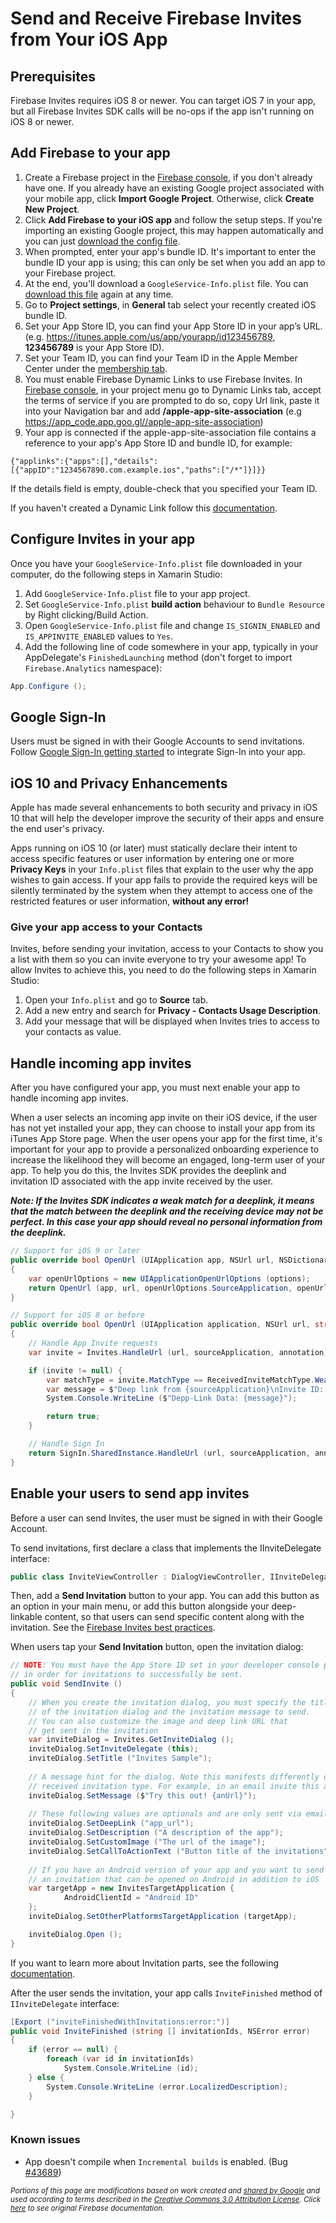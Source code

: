 # Send and Receive Firebase Invites from Your iOS App

## Prerequisites

Firebase Invites requires iOS 8 or newer. You can target iOS 7 in your app, but all Firebase Invites SDK calls will be no-ops if the app isn't running on iOS 8 or newer.

## Add Firebase to your app

1. Create a Firebase project in the [Firebase console][1], if you don't already have one. If you already have an existing Google project associated with your mobile app, click **Import Google Project**. Otherwise, click **Create New Project**.
2. Click **Add Firebase to your iOS app** and follow the setup steps. If you're importing an existing Google project, this may happen automatically and you can just [download the config file][2].
3. When prompted, enter your app's bundle ID. It's important to enter the bundle ID your app is using; this can only be set when you add an app to your Firebase project.
4. At the end, you'll download a `GoogleService-Info.plist` file. You can [download this file][2] again at any time.
5. Go to **Project settings**, in **General** tab select your recently created iOS bundle ID.
6. Set your App Store ID, you can find your App Store ID in your app’s URL. (e.g. https://itunes.apple.com/us/app/yourapp/id123456789, **123456789** is your App Store ID).
7. Set your Team ID, you can find your Team ID in the Apple Member Center under the [membership tab][3].
8. You must enable Firebase Dynamic Links to use Firebase Invites. In [Firebase console][1], in your project menu go to Dynamic Links tab, accept the terms of service if you are prompted to do so, copy Url link, paste it into your Navigation bar and add **/apple-app-site-association** (e.g https://app_code.app.goo.gl//apple-app-site-association)
9. Your app is connected if the apple-app-site-association file contains a reference to your app's App Store ID and bundle ID, for example:

```
{"applinks":{"apps":[],"details":[{"appID":"1234567890.com.example.ios","paths":["/*"]}]}}
```

If the details field is empty, double-check that you specified your Team ID.

If you haven't created a Dynamic Link follow this [documentation][3].

## Configure Invites in your app

Once you have your `GoogleService-Info.plist` file downloaded in your computer, do the following steps in Xamarin Studio:

1. Add `GoogleService-Info.plist` file to your app project.
2. Set `GoogleService-Info.plist` **build action** behaviour to `Bundle Resource` by Right clicking/Build Action.
3. Open `GoogleService-Info.plist` file and change `IS_SIGNIN_ENABLED` and `IS_APPINVITE_ENABLED` values to `Yes`.
4. Add the following line of code somewhere in your app, typically in your AppDelegate's `FinishedLaunching` method (don't forget to import `Firebase.Analytics` namespace):

```csharp
App.Configure ();
```

## Google Sign-In

Users must be signed in with their Google Accounts to send invitations. Follow [Google Sign-In getting started][4] to integrate Sign-In into your 
app.

## iOS 10 and Privacy Enhancements

Apple has made several enhancements to both security and privacy in iOS 10 that will help the developer improve the security of their apps and ensure the end user's privacy. 

Apps running on iOS 10 (or later) must statically declare their intent to access specific features or user information by entering one or more **Privacy Keys** in your `Info.plist` files that explain to the user why the app wishes to gain access. If your app fails to provide the required keys will be silently terminated by the system when they attempt to access one of the restricted features or user information, **without any error!**

### Give your app access to your Contacts

Invites, before sending your invitation, access to your Contacts to show you a list with them so you can invite everyone to try your awesome app! To allow Invites to achieve this, you need to do the following steps in Xamarin Studio:

1. Open your `Info.plist` and go to **Source** tab.
2. Add a new entry and search for **Privacy - Contacts Usage Description**.
3. Add your message that will be displayed when Invites tries to access to your contacts as value.

## Handle incoming app invites

After you have configured your app, you must next enable your app to handle incoming app invites.

When a user selects an incoming app invite on their iOS device, if the user has not yet installed your app, they can choose to install your app from its iTunes App Store page. When the user opens your app for the first time, it's important for your app to provide a personalized onboarding experience to increase the likelihood they will become an engaged, long-term user of your app. To help you do this, the Invites SDK provides the deeplink and invitation ID associated with the app invite received by the user.

**_Note: If the Invites SDK indicates a weak match for a deeplink, it means that the match between the deeplink and the receiving device may not be perfect. In this case your app should reveal no personal information from the deeplink._**

```csharp
// Support for iOS 9 or later
public override bool OpenUrl (UIApplication app, NSUrl url, NSDictionary options)
{
	var openUrlOptions = new UIApplicationOpenUrlOptions (options);
	return OpenUrl (app, url, openUrlOptions.SourceApplication, openUrlOptions.Annotation);
}

// Support for iOS 8 or before
public override bool OpenUrl (UIApplication application, NSUrl url, string sourceApplication, NSObject annotation)
{
	// Handle App Invite requests
	var invite = Invites.HandleUrl (url, sourceApplication, annotation);

	if (invite != null) {
		var matchType = invite.MatchType == ReceivedInviteMatchType.Weak ? "Weak" : "Strong";
		var message = $"Deep link from {sourceApplication}\nInvite ID: {invite.InviteId}\nApp Url: {invite.DeepLink}\nMatch Type: {matchType}";
		System.Console.WriteLine ($"Depp-Link Data: {message}");

		return true;
	}

	// Handle Sign In
	return SignIn.SharedInstance.HandleUrl (url, sourceApplication, annotation);
}
```

## Enable your users to send app invites

Before a user can send Invites, the user must be signed in with their Google Account.

To send invitations, first declare a class that implements the IInviteDelegate interface:

```csharp
public class InviteViewController : DialogViewController, IInviteDelegate
```

Then, add a **Send Invitation** button to your app. You can add this button as an option in your main menu, or add this button alongside your deep-linkable content, so that users can send specific content along with the invitation. See the [Firebase Invites best practices][5].

When users tap your **Send Invitation** button, open the invitation dialog:

```csharp
// NOTE: You must have the App Store ID set in your developer console project
// in order for invitations to successfully be sent.
public void SendInvite ()
{
	// When you create the invitation dialog, you must specify the title
	// of the invitation dialog and the invitation message to send. 
	// You can also customize the image and deep link URL that 
	// get sent in the invitation
	var inviteDialog = Invites.GetInviteDialog ();
	inviteDialog.SetInviteDelegate (this);
	inviteDialog.SetTitle ("Invites Sample");
	
	// A message hint for the dialog. Note this manifests differently depending on the
    // received invitation type. For example, in an email invite this appears as the subject.
	inviteDialog.SetMessage ($"Try this out! {anUrl}");
	
	// These following values are optionals and are only sent via email
	inviteDialog.SetDeepLink ("app_url");
	inviteDialog.SetDescription ("A description of the app");
	inviteDialog.SetCustomImage ("The url of the image");
	inviteDialog.SetCallToActionText ("Button title of the invitations");
	
	// If you have an Android version of your app and you want to send
	// an invitation that can be opened on Android in addition to iOS
	var targetApp = new InvitesTargetApplication {
			AndroidClientId = "Android ID"
	};
	inviteDialog.SetOtherPlatformsTargetApplication (targetApp);

	inviteDialog.Open ();
}
```

If you want to learn more about Invitation parts, see the following [documentation][6].

After the user sends the invitation, your app calls `InviteFinished` method of `IInviteDelegate` interface:

```csharp
[Export ("inviteFinishedWithInvitations:error:")]
public void InviteFinished (string [] invitationIds, NSError error)
{
	if (error == null) {
		foreach (var id in invitationIds)
			System.Console.WriteLine (id);
	} else {
		System.Console.WriteLine (error.LocalizedDescription);
	}

}
```

### Known issues

* App doesn't compile when `Incremental builds` is enabled. (Bug [#43689][7])

<sub>_Portions of this page are modifications based on work created and [shared by Google](https://developers.google.com/readme/policies/) and used according to terms described in the [Creative Commons 3.0 Attribution License](http://creativecommons.org/licenses/by/3.0/). Click [here](https://firebase.google.com/docs/invites/ios) to see original Firebase documentation._</sub>

[1]: https://firebase.google.com/console/
[2]: http://support.google.com/firebase/answer/7015592
[3]: https://firebase.google.com/docs/dynamic-links/ios#create-a-dynamic-link
[4]: https://components.xamarin.com/gettingstarted/googleiossignin
[5]: https://firebase.google.com/docs/invites/best-practices
[6]: https://firebase.google.com/docs/invites/ios#customize-the-invitation
[7]: https://bugzilla.xamarin.com/show_bug.cgi?id=43689